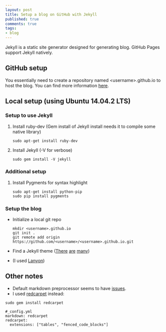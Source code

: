 ```yaml
---
layout: post
title: Setup a blog on GitHub with Jekyll
published: true
comments: true
tags:
- blog
---
```


Jekyll is a static site generator designed for generating blog.  GitHub Pages support Jekyll natively.

<!--more-->

## GitHub setup

You essentially need to create a repository named \<username\>.github.io to host the blog.  You can find more information [here](https://pages.github.com).

## Local setup (using Ubuntu 14.04.2 LTS)

### Setup to use Jekyll

1. Install ruby-dev (Gem install of Jekyll install needs it to compile some native library)
   ```
   sudo apt-get install ruby-dev
   ```

2. Install Jekyll (-V for verbose)
   ```
   sudo gem install -V jekyll
   ```

### Additional setup

1. Install Pygments for syntax highlight

   ```
   sudo apt-get install python-pip
   sudo pip install pygments
   ```

### Setup the blog
* Initialize a local git repo

   ```
   mkdir <username>.github.io
   git init .
   git remote add origin https://github.com/<username>/<username>.github.io.git
   ```
* Find a Jekyll theme ([There](https://github.com/jekyll/jekyll/wiki/Themes) [are](http://jekyllthemes.org/) [many](https://github.com/poole/poole))
 * (I used [Lanyon](http://lanyon.getpoole.com/))

## Other notes

* Default markdown preprocessor seems to have [issues](https://github.com/jekyll/jekyll/issues/3724).
 * I used [redcarpet](https://github.com/vmg/redcarpet) instead:

```
sudo gem install redcarpet

#_config.yml
markdown: redcarpet
redcarpet:
  extensions: ["tables", "fenced_code_blocks"]
```
